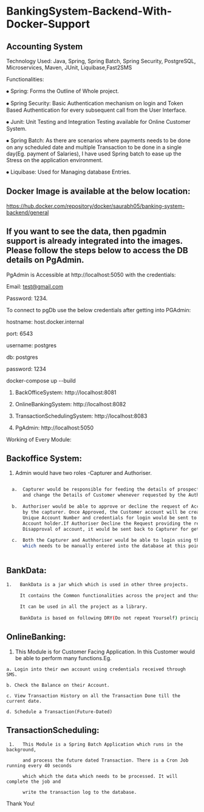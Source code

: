 # BankingSystem-Backend-With-Docker-Support

## Accounting System


Technology Used:
Java, Spring, Spring Batch, Spring Security, PostgreSQL, Microservices, Maven, JUnit, Liquibase,Fast2SMS


Functionalities:

⦁	Spring: Forms the Outline of Whole project.

⦁	Spring Security: Basic Authentication mechanism on login and Token Based Authentication for every subsequent call from the User Interface.

⦁	Junit: Unit Testing and Integration Testing available for Online Customer System.

⦁	Spring Batch: As there are scenarios where payments needs to be done on any scheduled date and multiple Transaction to be done in a single day(Eg. payment of Salaries), I have used Spring batch to ease up the Stress on the application environment.

⦁	Liquibase: Used for Managing database Entries.


## Docker Image is available at the below location:

https://hub.docker.com/repository/docker/saurabh05/banking-system-backend/general


## If you want to see the data, then pgadmin support is already integrated into the images. Please follow the steps below to access the DB details on PgAdmin.

PgAdmin is Accessible at http://localhost:5050 with the credentials:

Email: test@gmail.com

Password: 1234.

To connect to pgDb use the below credentials after getting into PGAdmin:

hostname: host.docker.internal

port: 6543

username: postgres

db: postgres

password: 1234

docker-compose up --build
1. BackOfficeSystem: http://localhost:8081

2. OnlineBankingSystem: http://localhost:8082

3. TransactionSchedulingSystem: http://localhost:8083

4. PgAdmin: http://localhost:5050

Working of Every Module:

## Backoffice System:

1.  Admin would have two roles -Capturer and Authoriser.
```bash

  a.  Capturer would be responsible for feeding the details of prospect customer into the System,
      and change the Details of Customer whenever requested by the Authoriser.
  
  b.  Authoriser would be able to approve or decline the request of Account creation submitted
      by the capturer. Once Approved, the Customer account will be created along with 
      Unique Account Number and credentials for login would be sent to the Phone number of 
      Account holder.If Authoriser Decline the Request providing the reason for 
      Disapproval of account, it would be sent back to Capturer for getting the data updated.
  
  c.  Both the Capturer and Authhoriser would be able to login using their own crentials,
      which needs to be manually entered into the database at this point of time.
  
  ```
 
 ## BankData:
 
 ```bash
 1.   BankData is a jar which which is used in other three projects. 
 
      It contains the Common functionalities across the project and thus,  
      
      It can be used in all the project as a library.
      
      BankData is based on following DRY(Do not repeat Yourself) principle.
  ```
  
 ## OnlineBanking:
 
 1.   This Module is for Customer Facing Application. In this Customer would be able to perform many functions.Eg.
 
    a. Login into their own account using credentials received through SMS.
    
    b. Check the Balance on their Account.
    
    c. View Transaction History on all the Transaction Done till the current date.
    
    d. Schedule a Transaction(Future-Dated)
    
 ## TransactionScheduling:
 
```
 1.   This Module is a Spring Batch Application which runs in the background, 
 
      and process the future dated Transaction. There is a Cron Job running every 40 seconds
 
      which which the data which needs to be processed. It will complete the job and
      
      write the transaction log to the database.
```


 Thank You!
